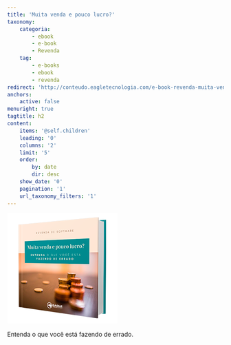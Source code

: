 ```yaml
---
title: 'Muita venda e pouco lucro?'
taxonomy:
    categoria:
        - ebook
        - e-book
        - Revenda
    tag:
        - e-books
        - ebook
        - revenda
redirect: 'http://conteudo.eagletecnologia.com/e-book-revenda-muita-venda-e-pouco-lucro'
anchors:
    active: false
menuright: true
tagtitle: h2
content:
    items: '@self.children'
    leading: '0'
    columns: '2'
    limit: '5'
    order:
        by: date
        dir: desc
    show_date: '0'
    pagination: '1'
    url_taxonomy_filters: '1'
---
```


![Muita venda e pouco lucro](2.png)

Entenda o que você está fazendo de errado.